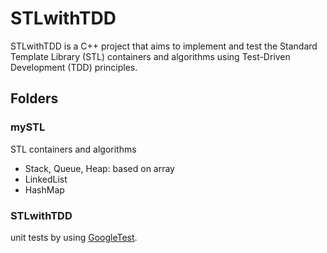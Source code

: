 # STLwithTDD
STLwithTDD is a C++ project that aims to implement and test the Standard Template Library (STL) containers and algorithms using Test-Driven Development (TDD) principles.

## Folders
### mySTL
STL containers and algorithms
- Stack, Queue, Heap: based on array
- LinkedList
- HashMap

### STLwithTDD
unit tests by using [GoogleTest](https://github.com/google/googletest).
